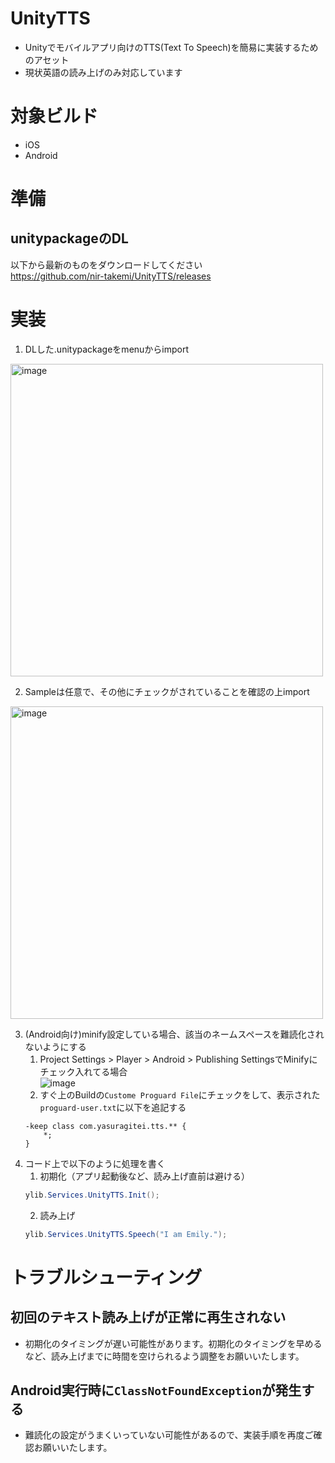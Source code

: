 # UnityTTS
- Unityでモバイルアプリ向けのTTS(Text To Speech)を簡易に実装するためのアセット
- 現状英語の読み上げのみ対応しています

# 対象ビルド
- iOS
- Android

# 準備
## unitypackageのDL
以下から最新のものをダウンロードしてください  
https://github.com/nir-takemi/UnityTTS/releases

# 実装
1. DLした.unitypackageをmenuからimport  
<img width="500" alt="image" src="https://user-images.githubusercontent.com/10418442/68995076-22992080-08cd-11ea-8c88-e435b6d40dd4.png">

2. Sampleは任意で、その他にチェックがされていることを確認の上import  
<img width="500" alt="image" src="https://user-images.githubusercontent.com/10418442/168462753-28f84564-b25d-4e43-b317-0e41eed5d8e5.png">

3. (Android向け)minify設定している場合、該当のネームスペースを難読化されないようにする
    1. Project Settings > Player > Android > Publishing SettingsでMinifyにチェック入れてる場合  
    ![image](https://user-images.githubusercontent.com/10418442/168463221-fa791135-60cd-47f2-965c-c2a390d26bf4.png)
    2. すぐ上のBuildの`Custome Proguard File`にチェックをして、表示された`proguard-user.txt`に以下を追記する
    ```
    -keep class com.yasuragitei.tts.** {
        *;
    }
    ```
4. コード上で以下のように処理を書く
    1. 初期化（アプリ起動後など、読み上げ直前は避ける）
    ```C#
    ylib.Services.UnityTTS.Init();
    ```
    2. 読み上げ
    ```C#
    ylib.Services.UnityTTS.Speech("I am Emily.");
    ```

# トラブルシューティング
## 初回のテキスト読み上げが正常に再生されない
- 初期化のタイミングが遅い可能性があります。初期化のタイミングを早めるなど、読み上げまでに時間を空けられるよう調整をお願いいたします。

## Android実行時に`ClassNotFoundException`が発生する
- 難読化の設定がうまくいっていない可能性があるので、実装手順を再度ご確認お願いいたします。

